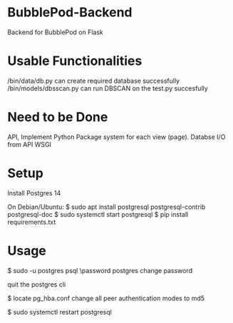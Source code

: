 # BubblePod-Backend
Backend for BubblePod on Flask

# Usable Functionalities
/bin/data/db.py can create required database successfully
/bin/models/dbsscan.py can run DBSCAN on the test.py succesfully

# Need to be Done
API, Implement Python Package system for each view (page).
Databse I/O from API
WSGI

# Setup
Install Postgres 14

On Debian/Ubuntu:
$ sudo apt install postgresql postgresql-contrib postgresql-doc
$ sudo systemctl start postgresql
$ pip install requirements.txt

# Usage
$ sudo -u postgres psql
\password postgres
change password

quit the postgres cli

$ locate pg_hba.conf
change all peer authentication modes to md5

$ sudo systemctl restart postgresql